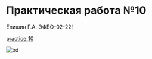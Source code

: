 # Практическая работа №10

Епишин Г.А. ЭФБО-02-22!

[practice_10](https://github.com/user-attachments/assets/883eff97-d644-4d60-a96d-099587ec7358)

![bd](https://github.com/user-attachments/assets/8a7b309f-fb4e-41bb-ae15-b2fc2f0a9180)
